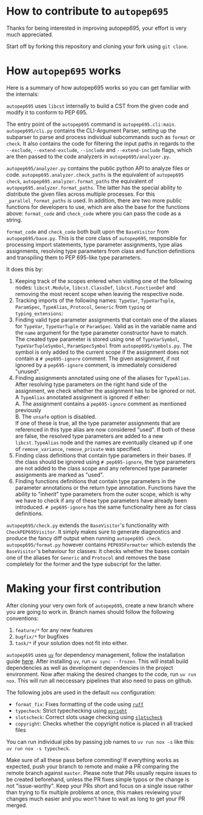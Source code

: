 # How to contribute to `autopep695`
Thanks for being interested in improving autopep695, your effort is very much appreciated.

Start off by forking this repository and cloning your fork using `git clone`.

# How `autopep695` works
Here is a summary of how autopep695 works so you can get familiar with the internals:

`autopep695` uses `libcst` internally to build a CST from the given code and modify it to conform to PEP 695.

The entry point of the `autopep695` command is `autopep695.cli:main`. `autopep695/cli.py` contains the CLI-Argument Parser, setting up the subparser to parse and process individual subcommands such as `format` or `check`. It also contains the code for filtering the input paths in regards to the `--exclude`, `--extend-exclude`, `--include` and `--extend-include` flags, which are then passed to the code analyzers in `autopep695/analyzer.py`.

`autopep695/analyzer.py` contains the public python API to analyze files or code. `autopep695.analyzer.check_paths` is the equivalent of `autopep695 check`, `autopep695.analyzer.format_paths` the equivalent of `autopep695.analyzer.format_paths`. The latter has the special ability to distribute the given files across multiple processes. For this `_parallel_format_paths` is used. In addition, there are two more public functions for developers to use, which are also the base for the functions above: `format_code` and `check_code` where you can pass the code as a string.

`format_code` and `check_code` both built upon the `BaseVisitor` from `autopep695/base.py`. This is the core class of `autopep695`, responsible for processing import statements, type parameter assignments, type alias assignments, resolving type parameters from class and function definitions and transpiling them to PEP 695-like type parameters.

It does this by:
1. Keeping track of the scopes entered when visiting one of the following nodes: `libcst.Module`, `libcst.ClassDef`, `libcst.FunctionDef` and removing the most recent scope when leaving the respective node.
2. Tracking imports of the following names: `TypeVar`, `TypeVarTuple`, `ParamSpec`, `TypeAlias`, `Protocol`, `Generic` from `typing` or `typing_extensions`:
3. Finding valid type parameter assignments that contain one of the aliases for `TypeVar`, `TypeVarTuple` or `ParamSpec`. Valid as in the variable name and the `name` argument for the type parameter constructor have to match. The created type parameter is stored using one of `TypeVarSymbol`, `TypeVarTupleSymbol`, `ParamSpecSymbol` from `autopep695/symbols.py`. The symbol is only added to the current scope if the assignment does not contain a `# pep695-ignore` comment. The given assignment, if not ignored by a `pep695-ignore` comment, is immediately considered "unused".
4. Finding assignments annotated using one of the aliases for `TypeAlias`. After resolving type parameters on the right hand side of the assignment, we check whether the assignment has to be ignored or not. A `TypeAlias` annotated assignment is ignored if either:<br>
A. The assignment contains a `pep695-ignore` comment as mentioned previously<br>
B. The `unsafe` option is disabled.<br>
If one of these is true, all the type parameter assignments that are referenced in this type alias are now considered "used".
If both of these are false, the resolved type parameters are added to a new `libcst.TypeAlias` node and the names are eventually cleaned up if one of `remove_variance`, `remove_private` was specified.
5. Finding class definitions that contain type parameters in their bases. If the class should be ignored using `# pep695-ignore`, the type parameters are not added to the class scope and any referenced type parameter assignments are marked as "used".
6. Finding functions definitions that contain type parameters in the parameter annotations or the return type annotation. Functions have the ability to "inherit" type parameters from the outer scope, which is why we have to check if any of these type parameters have already been introduced. `# pep695-ignore` has the same functionality here as for class definitions.

`autopep695/check.py` extends the `BaseVisitor`'s functionality with `CheckPEP695Visitor`. It simply makes sure to generate diagnostics and produce the fancy diff output when running `autopep695 check`. `autopep695/format.py` however contains `PEP695Formatter` which extends the `BaseVisitor`'s behaviour for classes: It checks whether the bases contain one of the aliases for `Generic` and `Protocol` and removes the base completely for the former and the type subscript for the latter.

# Making your first contribution

After cloning your very own fork of `autopep695`, create a new branch where you are going to work in. Branch names should follow the following conventions:
1. `feature/*` for any new features
2. `bugfix/*` for bugfixes
3. `task/*` if your solution does not fit into either.

`autopep695` uses [`uv`](https://docs.astral.sh/uv/) for dependency management, follow the installation guide [here](https://docs.astral.sh/uv/getting-started/installation/). After installing `uv`, run `uv sync --frozen`. This will install build dependencies as well as development dependencies in the project environment. Now after making the desired changes to the code, run `uv run nox`. This will run all neccessary pipelines that also need to pass on github.

The following jobs are used in the default `nox` configuration:
- `format_fix`: Fixes formatting of the code using [`ruff`](https://docs.astral.sh/ruff/)
- `typecheck`: Strict typechecking using [`pyright`](https://github.com/microsoft/pyright)
- `slotscheck`: Correct slots usage checking using [`slotscheck`](https://github.com/ariebovenberg/slotscheck)
- `copyright`: Checks whether the copyright notice is placed in all tracked files

You can run individual jobs by passing job names to `uv run nox -s` like this: `uv run nox -s typecheck`.

Make sure of all these pass before commiting! If everything works as expected, push your branch to remote and make a PR comparing the remote branch against `master`. Please note that PRs usually require issues to be created beforehand, unless the PR fixes simple typos or the change is not "issue-worthy". Keep your PRs short and focus on a single issue rather than trying to fix multiple problems at once, this makes reviewing your changes much easier and you won't have to wait as long to get your PR merged.